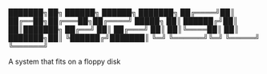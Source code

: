 ███████╗██╗     ██████╗  ██████╗ ███████╗
██╔════╝██║     ██╔══██╗██╔═══██╗██╔════╝
█████╗  ██║     ██████╔╝██║   ██║███████╗
██╔══╝  ██║     ██╔═══╝ ██║   ██║╚════██║
██║     ███████╗██║     ╚██████╔╝███████║
╚═╝     ╚══════╝╚═╝      ╚═════╝ ╚══════╝

A system that fits on a floppy disk
